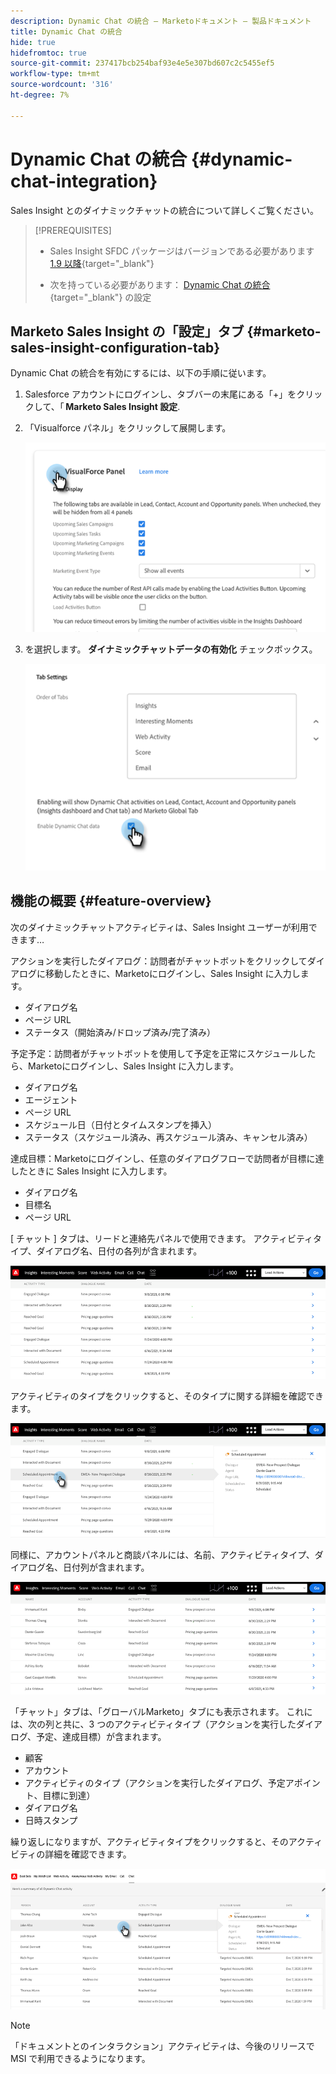 ```yaml
---
description: Dynamic Chat の統合 — Marketoドキュメント — 製品ドキュメント
title: Dynamic Chat の統合
hide: true
hidefromtoc: true
source-git-commit: 237417bcb254baf93e4e5e307bd607c2c5455ef5
workflow-type: tm+mt
source-wordcount: '316'
ht-degree: 7%

---
```


# Dynamic Chat の統合 {#dynamic-chat-integration}

Sales Insight とのダイナミックチャットの統合について詳しくご覧ください。

>[!PREREQUISITES]
>
>* Sales Insight SFDC パッケージはバージョンである必要があります [1.9 以降](/help/marketo/product-docs/marketo-sales-insight/msi-for-salesforce/upgrading/upgrading-your-msi-package.md){target=&quot;_blank&quot;}
>
>* 次を持っている必要があります： [Dynamic Chat の統合](/help/marketo/product-docs/demand-generation/dynamic-chat/dynamic-chat-overview.md){target=&quot;_blank&quot;} の設定


## Marketo Sales Insight の「設定」タブ {#marketo-sales-insight-configuration-tab}

Dynamic Chat の統合を有効にするには、以下の手順に従います。

1. Salesforce アカウントにログインし、タブバーの末尾にある「+」をクリックして、「 **Marketo Sales Insight 設定**.

1. 「Visualforce パネル」をクリックして展開します。

   ![](assets/dynamic-chat-integration-1.png)

1. を選択します。 **ダイナミックチャットデータの有効化** チェックボックス。

   ![](assets/dynamic-chat-integration-2.png)

## 機能の概要 {#feature-overview}

次のダイナミックチャットアクティビティは、Sales Insight ユーザーが利用できます…

アクションを実行したダイアログ：訪問者がチャットボットをクリックしてダイアログに移動したときに、Marketoにログインし、Sales Insight に入力します。

* ダイアログ名
* ページ URL
* ステータス（開始済み/ドロップ済み/完了済み）

予定予定：訪問者がチャットボットを使用して予定を正常にスケジュールしたら、Marketoにログインし、Sales Insight に入力します。

* ダイアログ名
* エージェント
* ページ URL
* スケジュール日（日付とタイムスタンプを挿入）
* ステータス（スケジュール済み、再スケジュール済み、キャンセル済み）

達成目標：Marketoにログインし、任意のダイアログフローで訪問者が目標に達したときに Sales Insight に入力します。

* ダイアログ名
* 目標名
* ページ URL

[ チャット ] タブは、リードと連絡先パネルで使用できます。 アクティビティタイプ、ダイアログ名、日付の各列が含まれます。

![](assets/dynamic-chat-integration-3.png)

アクティビティのタイプをクリックすると、そのタイプに関する詳細を確認できます。

![](assets/dynamic-chat-integration-4.png)

同様に、アカウントパネルと商談パネルには、名前、アクティビティタイプ、ダイアログ名、日付列が含まれます。

![](assets/dynamic-chat-integration-5.png)

「チャット」タブは、「グローバルMarketo」タブにも表示されます。 これには、次の列と共に、3 つのアクティビティタイプ（アクションを実行したダイアログ、予定、達成目標）が含まれます。

* 顧客
* アカウント
* アクティビティのタイプ（アクションを実行したダイアログ、予定アポイント、目標に到達）
* ダイアログ名
* 日時スタンプ

繰り返しになりますが、アクティビティタイプをクリックすると、そのアクティビティの詳細を確認できます。

![](assets/dynamic-chat-integration-6.png)

>[!NOTE]
>
>「ドキュメントとのインタラクション」アクティビティは、今後のリリースで MSI で利用できるようになります。
